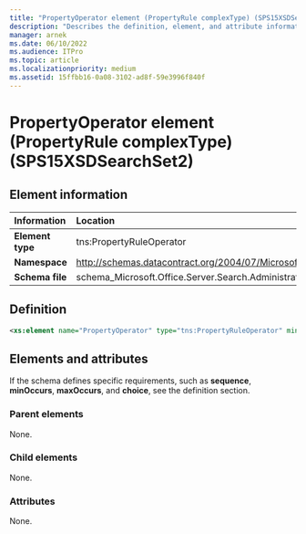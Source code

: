 ```yaml
---
title: "PropertyOperator element (PropertyRule complexType) (SPS15XSDSearchSet2)"
description: "Describes the definition, element, and attribute information for the PropertyOperator element (PropertyRule complexType) (SPS15XSDSearchSet2)."
manager: arnek
ms.date: 06/10/2022
ms.audience: ITPro
ms.topic: article
ms.localizationpriority: medium
ms.assetid: 15ffbb16-0a08-3102-ad8f-59e3996f840f
---
```


# PropertyOperator element (PropertyRule complexType) (SPS15XSDSearchSet2)



## Element information

|Information|Location|
|:-----|:-----|
|**Element type**|tns:PropertyRuleOperator|
|**Namespace**|http://schemas.datacontract.org/2004/07/Microsoft.Office.Server.Search.Administration|
|**Schema file**|schema_Microsoft.Office.Server.Search.Administration.xsd|

## Definition

```XML
<xs:element name="PropertyOperator" type="tns:PropertyRuleOperator" minOccurs="0"></xs:element>

```

## Elements and attributes

If the schema defines specific requirements, such as **sequence**, **minOccurs**, **maxOccurs**, and **choice**, see the definition section.

### Parent elements

None.

### Child elements

None.

### Attributes

None.
